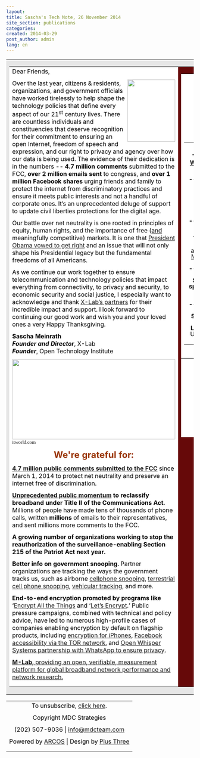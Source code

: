 ```yaml
---
layout:
title: Sascha's Tech Note, 26 November 2014
site_section: publications
categories:
created: 2014-03-29
post_author: admin
lang: en
---
```

  <meta content="text/html;charset=utf-8" http-equiv="content-type" />
 </head>
 <body>   <table align="center" bgcolor="#e6e6e6" cellpadding="10" halign="center" width="820">
   <tbody>
    <tr>
     <td>
      <table bgcolor="#ffffff" cellpadding="10" halign="center" width="780">
       <tbody>
        <tr>
         <td cellpadding="10" valign="top" width="480">
          <p style="color: #000; margin-bottom: 12px; margin-top: 0;">Dear Friends,</p>
          <p style="color: #000; margin-bottom: 12px; margin-top: 0;"><img align="right" height="167" src="http://action.mdcteam.com/images/Sascha.png" width="128" />Over the last year, citizens &amp; residents, organizations, and government officials have worked tirelessly to help shape the technology policies that define every aspect of our 21<sup>st</sup> century lives. There are countless individuals and constituencies that deserve recognition for their commitment to ensuring an open Internet, freedom of speech and expression, and our right to privacy and agency over how our data is being used. The evidence of their dedication is in the numbers -- <strong>4.7 million comments</strong> submitted to the FCC, <strong>over 2 million emails sent </strong>to congress, and <strong>over 1 million Facebook shares</strong> urging friends and family to protect the internet from discriminatory practices and ensure it meets public interests and not a handful of corporate ones. It&rsquo;s an unprecedented deluge of support to update civil liberties protections for the digital age.</p>
          <p style="color: #000; margin-bottom: 12px; margin-top: 0;">Our battle over net neutrality is one rooted in principles of equity, human rights, and the importance of free (<span style="text-decoration: underline;">and</span> meaningfully competitive) markets. It is one that <a href="http://action.mdcteam.com/r/E/0/NzM/1/0/Z2VvcmdldGFAbWRjdGVhbS5jb20/aHR0cDovL3d3dy53aGl0ZWhvdXNlLmdvdi9uZXQtbmV1dHJhbGl0eSNzZWN0aW9uLXdhdGNoLXRoZS12aWRlbyMhIyE/73/1">President Obama vowed to get right</a> and an issue that will not only shape his Presidential legacy but the fundamental freedoms of all Americans.</p>
          <p style="color: #000; margin-bottom: 12px; margin-top: 0;">As we continue our work together to ensure telecommunication and technology policies that impact everything from connectivity, to privacy and security, to economic security and social justice, I especially want to acknowledge and thank <a href="http://action.mdcteam.com/r/E/0/NzM/1/0/Z2VvcmdldGFAbWRjdGVhbS5jb20/aHR0cDovL3RoZXhsYWIub3JnL3RlYW0vIyEjIQ/73/1">X-Lab&rsquo;s partners</a> for their incredible impact and support. I look forward to continuing our good work and wish you and your loved ones a very Happy Thanksgiving.</p>
          <p style="color: #000; margin-bottom: 12px; margin-top: 0;">
          </p>
          <p style="color: #000; margin-bottom: 12px; margin-top: 0;"><strong>Sascha Meinrath</strong><br /><strong><em>Founder and Director</em></strong>, X-Lab<br /><strong><em>Founder</em></strong>, Open Technology Institute</p>
          <p style="color: #000; line-height: 1.15; margin-bottom: 0pt; margin-top: 0pt;">
          </p>
          <p style="color: #000; line-height: 1.15; margin-bottom: 0pt; margin-top: 0pt;"><img height="215" src="http://action.mdcteam.com/images/nsa_thanksgiving-small.jpg" width="438" /></p>
          <p style="color: #000; margin-bottom: 12px; margin-top: 0;"><span style="background-color: transparent; color: #000000; font-family: 'Times New Roman'; font-size: 13px; font-style: normal; font-variant: normal; font-weight: normal; text-decoration: none; vertical-align: baseline;">itworld.com</span></p>
          <p style="color: #000; margin-bottom: 12px; margin-top: 0;">
          </p>
          <p style="color: #000; margin-bottom: 12px; margin-top: 0;">
          </p>
          <p style="color: #000; line-height: 1.15; margin-bottom: 0pt; margin-top: 0pt; text-align: center;"><span style="color: #993300; font-size: large;"><strong><span style="font-size: x-large;">We're grateful for:</span> </strong></span></p>
          <p style="color: #000; margin-bottom: 12px; margin-top: 0;">
          </p>
          <p style="color: #000; margin-bottom: 12px; margin-top: 0;"><a href="http://action.mdcteam.com/r/E/0/NzM/1/0/Z2VvcmdldGFAbWRjdGVhbS5jb20/aHR0cHM6Ly93d3cuYmF0dGxlZm9ydGhlbmV0LmNvbS9zZXB0MTB0aC8jaW5mb2dyYXBoaWMjISMh/73/1"><strong>4.7 million</strong></a><a href="http://action.mdcteam.com/r/E/0/NzM/1/0/Z2VvcmdldGFAbWRjdGVhbS5jb20/aHR0cHM6Ly93d3cuYmF0dGxlZm9ydGhlbmV0LmNvbS9zZXB0MTB0aC8jaW5mb2dyYXBoaWMjISMh/73/1"><strong> </strong></a><a href="http://action.mdcteam.com/r/E/0/NzM/1/0/Z2VvcmdldGFAbWRjdGVhbS5jb20/aHR0cHM6Ly93d3cuYmF0dGxlZm9ydGhlbmV0LmNvbS9zZXB0MTB0aC8jaW5mb2dyYXBoaWMjISMh/73/1"><strong>public</strong></a><a href="http://action.mdcteam.com/r/E/0/NzM/1/0/Z2VvcmdldGFAbWRjdGVhbS5jb20/aHR0cHM6Ly93d3cuYmF0dGxlZm9ydGhlbmV0LmNvbS9zZXB0MTB0aC8jaW5mb2dyYXBoaWMjISMh/73/1"><strong> comments submitted to the FCC</strong></a> since March 1, 2014 to protect net neutrality and preserve an internet free of discrimination.</p>
          <p style="color: #000; margin-bottom: 12px; margin-top: 0;">
          </p>
          <p style="color: #000; margin-bottom: 12px; margin-top: 0;"><a href="http://action.mdcteam.com/r/E/0/NzM/1/0/Z2VvcmdldGFAbWRjdGVhbS5jb20/aHR0cHM6Ly93d3cuYmF0dGxlZm9ydGhlbmV0LmNvbS9zZXB0MTB0aC8jaW5mb2dyYXBoaWMjISMh/73/1"><strong>Unprecedented public momentum</strong></a><strong> to reclassify broadband under Title II of the Communications Act.</strong><strong> </strong>Millions of people have made tens of thousands of phone calls, written <strong>millions</strong> of emails to their representatives, and sent millions more comments to the FCC.</p>
          <p style="color: #000; margin-bottom: 12px; margin-top: 0;">
          </p>
          <p style="color: #000; margin-bottom: 12px; margin-top: 0;"><strong>A growing number of organizations working to stop the reauthorization of the surveillance-enabling Section 215 of the Patriot Act next year.</strong></p>
          <p style="color: #000; margin-bottom: 12px; margin-top: 0;">
          </p>
          <p style="color: #000; margin-bottom: 12px; margin-top: 0;"><strong>Better info on government snooping.</strong> Partner organizations are tracking the ways the government tracks us, such as airborne <a href="http://action.mdcteam.com/r/E/0/NzM/1/0/Z2VvcmdldGFAbWRjdGVhbS5jb20/aHR0cHM6Ly93d3cuYWNsdS5vcmcvYmxvZy9uYXRpb25hbC1zZWN1cml0eS10ZWNobm9sb2d5LWFuZC1saWJlcnR5L2FjbHUtc2Vla3MtaW5mb3JtYXRpb24tYWJvdXQtYWlyYm9ybmUtY2VsbC1waG9uZS1zbm9vcCMhIyE/73/1">cellphone snooping</a>, <a href="http://action.mdcteam.com/r/E/0/NzM/1/0/Z2VvcmdldGFAbWRjdGVhbS5jb20/aHR0cHM6Ly93d3cuYWNsdS5vcmcvcHJvdGVjdGluZy1jaXZpbC1saWJlcnRpZXMtZGlnaXRhbC1hZ2UvY2VsbC1waG9uZS1sb2NhdGlvbi10cmFja2luZy1wdWJsaWMtcmVjb3Jkcy1yZXF1ZXN0IyEjIQ/73/1">terrestrial cell phone snooping</a>, <a href="http://action.mdcteam.com/r/E/0/NzM/1/0/Z2VvcmdldGFAbWRjdGVhbS5jb20/aHR0cHM6Ly93d3cuYWNsdS5vcmcvYWxwciMhIyE/73/1">vehicular tracking</a>, and more.</p>
          <p style="color: #000; margin-bottom: 12px; margin-top: 0;">
          </p>
          <p style="color: #000; margin-bottom: 12px; margin-top: 0;"><strong>End-to-end encryption promoted by programs</strong><strong> like </strong>&lsquo;<a href="http://action.mdcteam.com/r/E/0/NzM/1/0/Z2VvcmdldGFAbWRjdGVhbS5jb20/aHR0cHM6Ly9lbmNyeXB0YWxsdGhldGhpbmdzLm5ldC8jISMh/73/1">Encrypt All the Things</a> and &lsquo;<a href="http://action.mdcteam.com/r/E/0/NzM/1/0/Z2VvcmdldGFAbWRjdGVhbS5jb20/aHR0cHM6Ly93d3cuZWZmLm9yZy9kZWVwbGlua3MvMjAxNC8xMS9jZXJ0aWZpY2F0ZS1hdXRob3JpdHktZW5jcnlwdC1lbnRpcmUtd2ViIyEjIQ/73/1">Let&rsquo;s Encrypt</a>.&rsquo; Public pressure campaigns, combined with technical and policy advice, have led to numerous high-profile cases of companies enabling encryption by default on flagship products, including <a href="http://action.mdcteam.com/r/E/0/NzM/1/0/Z2VvcmdldGFAbWRjdGVhbS5jb20/aHR0cDovL3d3dy53aXJlZC5jb20vMjAxNC8xMC9nb2xkZW4ta2V5LyMhIyE/73/1">encryption for iPhones</a>, <a href="http://action.mdcteam.com/r/E/0/NzM/1/0/Z2VvcmdldGFAbWRjdGVhbS5jb20/aHR0cHM6Ly9ibG9nLnRvcnByb2plY3Qub3JnL2Jsb2cvZmFjZWJvb2staGlkZGVuLXNlcnZpY2VzLWFuZC1odHRwcy1jZXJ0cyMhIyE/73/1">Facebook accessibility via the TOR network</a>, and <a href="http://action.mdcteam.com/r/E/0/NzM/1/0/Z2VvcmdldGFAbWRjdGVhbS5jb20/aHR0cHM6Ly93aGlzcGVyc3lzdGVtcy5vcmcvYmxvZy93aGF0c2FwcC8jISMh/73/1">Open Whisper Systems partnership with WhatsApp to ensure privacy</a>.</p>
          <p style="color: #000; margin-bottom: 12px; margin-top: 0;">
          </p>
          <p style="color: #000; margin-bottom: 12px; margin-top: 0;"><a href="http://action.mdcteam.com/r/E/0/NzM/1/0/Z2VvcmdldGFAbWRjdGVhbS5jb20/aHR0cDovL3d3dy5tZWFzdXJlbWVudGxhYi5uZXQvYWJvdXQjISMh/73/1"><strong>M-Lab, </strong>providing an open, verifiable, measurement platform for global broadband network performance and network research. </a></p> </td>
         <td bgcolor="#660909" cellpadding="10" valign="top" width="280">
          <table bgcolor="#ffffff" h-align="center" height="976" width="302">
           <tbody>
            <tr>
             <td align="center">
              <p style="color: #000; margin-bottom: 12px; margin-top: 0; text-align: center;"><img src="http://action.mdcteam.com/images/xlab-logo.png" /></p>
              <p style="color: #000; margin-bottom: 12px; margin-top: 0; text-align: center;"><a href="http://action.mdcteam.com/r/E/0/NzM/1/0/Z2VvcmdldGFAbWRjdGVhbS5jb20/aHR0cDovL3d3dy50aGV4bGFiLm9yZyMhIyE/73/1"><span><strong>www.thexlab.org</strong></span></a></p>
              <p style="color: #000; margin-bottom: 12px; margin-top: 0; text-align: center;"><span><strong><a href="http://action.mdcteam.com/r/E/0/NzM/1/0/Z2VvcmdldGFAbWRjdGVhbS5jb20/aHR0cHM6Ly93d3cudHdpdHRlci5jb20vc2FzY2hhbWVpbnJhdGgjISMh/73/1"><span>@saschameinrath</span></a></strong></span></p>
              <p style="color: #000; margin-bottom: 12px; margin-top: 0; text-align: center;"><span><strong><a href="http://action.mdcteam.com/r/E/0/NzM/1/0/Z2VvcmdldGFAbWRjdGVhbS5jb20/aHR0cHM6Ly93d3cudHdpdHRlci5jb20veGxhYnJvY2tzIyEjIQ/73/1">@xlabrocks</a></strong></span></p>
              <p style="color: #000; margin-bottom: 12px; margin-top: 0; text-align: center;"><span style="color: #993300; font-size: large;"><strong>Announcements &amp; Events:</strong></span><br id="docs-internal-guid-2da1a319-ed49-aade-e322-b8f76c536aed" />
               <br /><span style="font-size: medium;"></span></p>
              <table bgcolor="#ffffff" width="272">
               <tbody>
                <tr>
                 <td>
                  <p style="color: #000; margin-bottom: 12px; margin-top: 0; text-align: center;"><img src="http://action.mdcteam.com/images/BORDC.png" /></p>
                  <p style="color: #000; margin-bottom: 12px; margin-top: 0; text-align: center;"><span style="background-color: transparent; font-weight: bold; line-height: 1;">The Bill of Rights Defense Committee <a href="http://action.mdcteam.com/r/E/0/NzM/1/0/Z2VvcmdldGFAbWRjdGVhbS5jb20/aHR0cDovL3d3dy5ib3JkYy5vcmcvYmxvZy93ZS1hcmUtcHJvdWQtd2VsY29tZS1uZXctYm9hcmQtbWVtYmVyLXNhc2NoYS1tZWlucmF0aCMhIyE/73/1">Welcomes Sascha Meinrath as a Board Member</a></span></p>
                  <p style="color: #000; line-height: 1; margin-bottom: 0pt; margin-top: 0pt; text-align: center;"><strong>-------------------------------------------</strong></p>
                  <p style="color: #000; line-height: 1; margin-bottom: 0pt; margin-top: 0pt; text-align: center;">
                   <br /><img src="http://action.mdcteam.com/images/Passcode.png" /></p>
                  <p style="color: #000; line-height: 1; margin-bottom: 0pt; margin-top: 0pt; text-align: center;"><span style="font-size: medium;"><strong>The Christian Science Monitor <a href="http://action.mdcteam.com/r/E/0/NzM/1/0/Z2VvcmdldGFAbWRjdGVhbS5jb20/aHR0cDovL3d3dy5wb2xpdGljby5jb20vbW9ybmluZ2N5YmVyc2VjdXJpdHkvMTExNC9tb3JuaW5nY3liZXJzZWN1cml0eTE2MDgyLmh0bWwjISMh/73/1">announces Passcode</a>, a new cybersecurity and privacy section</strong></span></p>
                  <p style="color: #000; line-height: 1; margin-bottom: 0pt; margin-top: 0pt; text-align: center;"><strong>-------------------------------------------</strong></p>
                  <p style="color: #000; line-height: 1; margin-bottom: 0pt; margin-top: 0pt; text-align: center;">
                  </p>
                  <p style="color: #000; line-height: 1; margin-bottom: 0pt; margin-top: 0pt; text-align: center;"><img src="http://action.mdcteam.com/images/BerkmanLogo-scales.png" /></p>
                  <p style="color: #000; line-height: 1; margin-bottom: 0pt; margin-top: 0pt; text-align: center;"><span style="font-size: medium;"><strong>The Berkman Center for Internet and Society</strong></span><br /><span style="font-size: medium;">at Harvard University welcomes <a href="http://action.mdcteam.com/r/E/0/NzM/1/0/Z2VvcmdldGFAbWRjdGVhbS5jb20/aHR0cDovL2N5YmVyLmxhdy5oYXJ2YXJkLmVkdS8jISMh/73/1">Sascha Meinrath as a member of their Advisory Committee</a>.</span></p>
                  <p style="color: #000; line-height: 1; margin-bottom: 0pt; margin-top: 0pt; text-align: center;">
                  </p>
                  <p style="color: #000; line-height: 1; margin-bottom: 0pt; margin-top: 0pt; text-align: center;"><span style="font-size: medium;"><strong>-------------------------------------------</strong></span></p>
                  <p style="color: #000; line-height: 1; margin-bottom: 0pt; margin-top: 0pt; text-align: center;">
                  </p>
                  <p style="color: #000; line-height: 1; margin-bottom: 0pt; margin-top: 0pt; text-align: center;"><span style="font-size: medium;"><strong>Sascha and X-Lab Fellow Ben Knight spoke at the RiseUp Fusion conference:</strong> &ldquo;<a href="http://action.mdcteam.com/r/E/0/NzM/1/0/Z2VvcmdldGFAbWRjdGVhbS5jb20/aHR0cDovL3d3dy50ZWNocmVwdWJsaWMuY29tL2FydGljbGUvb2xkLWNoYWxsZW5nZXMtYW5kLW5ldy1ob3Jpem9ucy1mb3ItbmV0d29ya2VkLWFjdGl2aXNtLyMhIyE/73/1" style="text-decoration: none;">Old challenges and new horizons for networked activism&quot;</a> 11/20/14</span></p>
                  <p style="color: #000; line-height: 1; margin-bottom: 0pt; margin-top: 0pt; text-align: center;">
                  </p>
                  <p style="color: #000; line-height: 1; margin-bottom: 0pt; margin-top: 0pt; text-align: center;"><span style="font-size: medium;"><strong>-------------------------------------------</strong></span></p>
                  <p style="color: #000; line-height: 1; margin-bottom: 0pt; margin-top: 0pt; text-align: center;">
                  </p>
                  <p style="color: #000; line-height: 1; margin-bottom: 0pt; margin-top: 0pt; text-align: center;"><span style="font-size: medium;"><strong>Sascha will be presenting a paper co-written with X-Lab researcher Jeff Landale</strong> on &ldquo;Digital Enfranchisement&rdquo; at UPENN&rsquo;s <a href="http://action.mdcteam.com/r/E/0/NzM/1/0/Z2VvcmdldGFAbWRjdGVhbS5jb20/aHR0cHM6Ly93d3cuYXNjLnVwZW5uLmVkdS9uZXdzLWV2ZW50cy9ldmVudHMvc2Nob2xhcnMtcHJvZ3JhbS1zeW1wb3NpdW0tbWVkaWEtYWN0aXZpc20jISMh/73/1" style="text-decoration: none;">Symposium on Media Activism</a> on December 5th.</span></p> </td> </tr> </tbody> </table>
              <p style="color: #000; line-height: 1; margin-bottom: 0pt; margin-top: 0pt;">
              </p>
              <table bgcolor="#ffffff" width="300">
              </table>
              <p style="color: #000; line-height: 1; margin-bottom: 0pt; margin-left: 252pt; margin-top: 0pt;">
              </p>
              <p style="color: #000; line-height: 1; margin-bottom: 0pt; margin-left: 252pt; margin-top: 0pt;">
              </p>
              <p style="color: #000; line-height: 1; margin-bottom: 0pt; margin-left: 252pt; margin-top: 0pt;">
              </p> </td> </tr> </tbody> </table>
          <p style="color: #000; margin-bottom: 12px; margin-top: 0;">
          </p> </td> </tr> </tbody> </table> </td> </tr> </tbody> </table>         <table cellspacing="0" width="100%">
   <tr>
    <td align="center">  <p style="color: #000; margin-bottom: 12px; margin-top: 0;">To unsubscribe, <a href="http://action.mdcteam.com/opt_out/?p=NzMsNzMsZ2VvcmdldGFAbWRjdGVhbS5jb20%3D">click here</a>.</p>  <p class="copyright" style="color: #000; margin-bottom: 12px; margin-top: 0;">Copyright MDC Strategies</p>
     <p class="contact" style="color: #000; margin-bottom: 12px; margin-top: 0;">(202) 507-9036 | <a href="mailto:info@mdcteam.com">info@mdcteam.com</a></p>
     <p class="credits" style="color: #000; margin-bottom: 12px; margin-top: 0;">Powered by <a href="http://action.mdcteam.com/r/E/0/NzM/1/0/Z2VvcmdldGFAbWRjdGVhbS5jb20/aHR0cDovL3BsdXN0aHJlZS5jb20vYXJjb3MvIyEjIQ/73/1">ARCOS</a> | Design by <a href="http://action.mdcteam.com/r/E/0/NzM/1/0/Z2VvcmdldGFAbWRjdGVhbS5jb20/aHR0cDovL3BsdXN0aHJlZS5jb20vIyEjIQ/73/1">Plus Three</a></p> </td>
